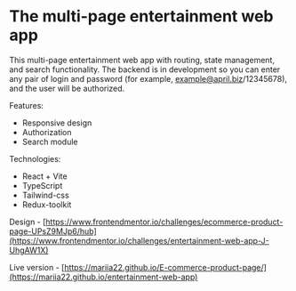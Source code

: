 # The multi-page entertainment web app
This multi-page entertainment web app with routing, state management, and search functionality. The backend is in development so you can enter any pair of login and password (for example, example@april.biz/12345678), and the user will be authorized.

Features:
<ul>
<li>Responsive design</li>
<li>Authorization</li>
<li>Search module</li>
</ul>
Technologies:
<ul>
<li>React + Vite</li>
<li>TypeScript</li>
<li>Tailwind-css</li>
<li>Redux-toolkit</li>
</ul>

Design - [https://www.frontendmentor.io/challenges/ecommerce-product-page-UPsZ9MJp6/hub](https://www.frontendmentor.io/challenges/entertainment-web-app-J-UhgAW1X)

Live version - [https://mariia22.github.io/E-commerce-product-page/](https://mariia22.github.io/entertainment-web-app)
